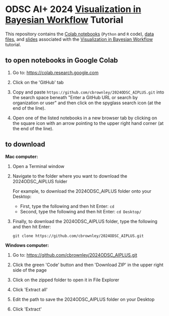 # ODSC AI+ 2024 [Visualization in Bayesian Workflow](https://odsc.com/speakers/visualization-in-bayesian-workflow-using-python-or-r/) Tutorial

This repository contains the [Colab notebooks](https://github.com/cbrownley/2024ODSC_AIPLUS) (`Python` and `R` code), [data files](https://github.com/cbrownley/2024ODSC_AIPLUS/tree/main/data), and [slides](https://docs.google.com/presentation/d/1R9hTaYDCRLVrm_QX2HmMh2SZtCqhWp3WmOObb_igkfM/edit?usp=sharing) associated with the [Visualization in Bayesian Workflow](https://odsc.com/speakers/visualization-in-bayesian-workflow-using-python-or-r/) tutorial.

## to open notebooks in Google Colab

1. Go to: https://colab.research.google.com

2. Click on the 'GitHub' tab

3. Copy and paste `https://github.com/cbrownley/2024ODSC_AIPLUS.git` into the search space beneath "Enter a GitHub URL or search by organization or user" and then click on the spyglass search icon (at the end of the line).

4. Open one of the listed notebooks in a new browser tab by clicking on the square icon with an arrow pointing to the upper right hand corner (at the end of the line).


## to download

**Mac computer:**

1. Open a Terminal window

2. Navigate to the folder where you want to download the 2024ODSC_AIPLUS folder

    For example, to download the 2024ODSC_AIPLUS folder onto your Desktop:
    - First, type the following and then hit Enter: `cd`
    - Second, type the following and then hit Enter: `cd Desktop/`

3. Finally, to download the 2024ODSC_AIPLUS folder, type the following and then hit Enter:

    `git clone https://github.com/cbrownley/2024ODSC_AIPLUS.git`


**Windows computer:**

1. Go to: https://github.com/cbrownley/2024ODSC_AIPLUS.git

2. Click the green 'Code' button and then 'Download ZIP' in the upper right side of the page

3. Click on the zipped folder to open it in File Explorer

4. Click 'Extract all'

5. Edit the path to save the 2024ODSC_AIPLUS folder on your Desktop

6. Click 'Extract'